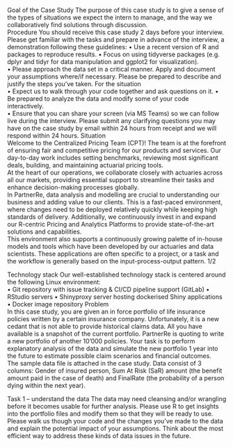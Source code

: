 Goal of the Case Study 
The purpose of this case study is to give a sense of the types of situations we expect the intern to manage, and the way we collaboratively find solutions through discussion.   
Procedure 
You should receive this case study 2 days before your interview. Please get familiar with the tasks and prepare in advance of the interview, a demonstration following these guidelines: 
•	Use a recent version of R and packages to reproduce results. 
•	Focus on using tidyverse packages (e.g. dplyr and tidyr for data manipulation and ggplot2 for visualization).  
•	Please approach the data set in a critical manner. Apply and document your assumptions where/if necessary. Please be prepared to describe and justify the steps you’ve taken. 
For the situation  
•	Expect us to walk through your code together and ask questions on it. 
•	Be prepared to analyze the data and modify some of your code interactively.  
•	Ensure that you can share your screen (via MS Teams) so we can follow live during the interview. 
Please submit any clarifying questions you may have on the case study by email within 24 hours from receipt and we will respond within 24 hours. 
Situation  
Welcome to the Centralized Pricing Team (CPT)! The team is at the forefront of ensuring fair and competitive pricing for our products and services. Our day-to-day work includes setting benchmarks, reviewing most significant deals, building, and maintaining actuarial pricing tools.  
At the heart of our operations, we collaborate closely with actuaries across all our markets, providing essential support to streamline their tasks and enhance decision-making processes globally.  
In PartnerRe, data analysis and modelling are crucial to understanding our business and adding value to our clients. This is a fast-paced environment, where changes need to be deployed relatively quickly while keeping high standards of delivery. Additionally, we continuously invest in and expand our R-centric Pricing and Analytics Platforms to provide state-of-the-art solutions and capabilities.  
This environment also supports a continuously growing palette of in-house models and tools which have been developed by our actuaries and data scientists. These applications are often specific to a project, or a task and the workflow is generally based on the input-process-output pattern. 
 	1/2
 
Technology stack 
Our well-established technology stack is centered around the following Linux environment:  
•	Git repository with issue tracking & CI/CD pipeline support (GitLab) 
•	RStudio servers 
•	Shinyproxy server hosting dockerised Shiny applications  
•	Docker image repository 
Problem  
In this case study, you are given an in force portfolio of life insurance policies written by a certain insurance company. Unfortunately, it is a new cedant that is not able to provide historical claims data. All you have available is a snapshot of the current portfolio. PartnerRe is quoting to write a new portfolio of another 10’000 policies. Your task is to perform explanatory analysis of the data and simulate the new portfolio 1 year into the future to estimate possible claim scenarios and financial outcomes.  
The sample data file is attached in the case study. Data consist of 3 columns: Gender of insured person, Sum At Risk (SaR) amount (the benefit amount paid in the case of death) and FinalRate (the probability of a person dying within the next year). 



Task 1 – understand the data
The data may need cleansing and/or wrangling before it becomes usable for further analysis.
Please use R to get insights into the portfolio files and modify them so that they will be ready
to use.
Please walk us though your code and the changes you’ve made to the data and explain the
potential impact of your assumptions. Think about the most efficient way to address these
kinds of data issues in the future.
